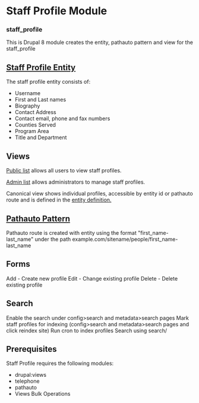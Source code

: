 # Staff Profile Module
### staff_profile
This is Drupal 8 module creates the entity, pathauto pattern and view for the staff_profile

## [Staff Profile Entity](src/Entity/StaffProfile.php)
The staff profile entity consists of:
* Username
* First and Last names
* Biography
* Contact Address
* Contact email, phone and fax numbers
* Counties Served
* Program Area
* Title and Department

## Views
[Public list](config/install/views.view.staff_profiles.yml) allows all users to view staff profiles.

[Admin list](config/install/views.view.staff_profiles_admin.yml) allows administrators to manage staff profiles.

Canonical view shows individual profiles, accessible by entity id or pathauto route and is defined in the [entity definition.](src/Entity/StaffProfile.php)

## [Pathauto Pattern](config/install/pathauto.pattern.staff_profiles.yml)
Pathauto route is created with entity using the format "first_name-last_name" under the path example.com/sitename/people/first_name-last_name

## Forms
Add - Create new profile
Edit - Change existing profile
Delete - Delete existing profile

## Search
Enable the search under config>search and metadata>search pages
Mark staff profiles for indexing (config>search and metadata>search pages and click reindex site)
Run cron to index profiles
Search using search/<search page name>

## Prerequisites
Staff Profile requires the following modules:
* drupal:views
* telephone
* pathauto
* Views Bulk Operations
